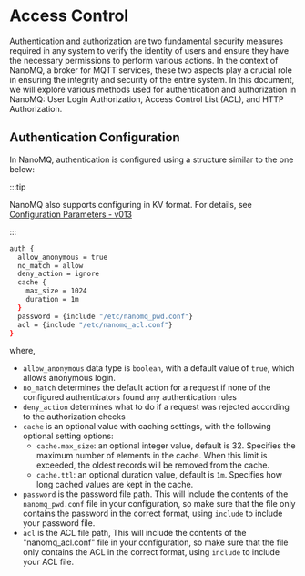 # Access Control

Authentication and authorization are two fundamental security measures required in any system to verify the identity of users and ensure they have the necessary permissions to perform various actions. In the context of NanoMQ, a broker for MQTT services, these two aspects play a crucial role in ensuring the integrity and security of the entire system. In this document, we will explore various methods used for authentication and authorization in NanoMQ: User Login Authorization, Access Control List (ACL), and HTTP Authorization.

## Authentication Configuration

In NanoMQ, authentication is configured using a structure similar to the one below:

:::tip

NanoMQ also supports configuring in KV format. For details, see [Configuration Parameters - v013](../config-description/v013.md)

:::

```bash
auth {
  allow_anonymous = true
  no_match = allow
  deny_action = ignore
  cache {
    max_size = 1024
    duration = 1m
  }
  password = {include "/etc/nanomq_pwd.conf"}
  acl = {include "/etc/nanomq_acl.conf"}
}
```

where, 

- `allow_anonymous` data type is `boolean`, with a default value of `true`, which allows anonymous login.
- `no_match` determines the default action for a request if none of the configured authenticators found any authentication rules
- `deny_action` determines what to do if a request was rejected according to the authorization checks
- `cache` is an optional value with caching settings, with the following optional setting options:
  - `cache.max_size`: an optional integer value, default is 32. Specifies the maximum number of elements in the cache. When this limit is exceeded, the oldest records will be removed from the cache.
  - `cache.ttl`: an optional duration value, default is `1m`. Specifies how long cached values are kept in the cache.
- `password` is the password file path. This will include the contents of the `nanomq_pwd.conf` file in your configuration, so make sure that the file only contains the password in the correct format, using `include` to include your password file.
- `acl` is the ACL file path, This will include the contents of the "nanomq_acl.conf" file in your configuration, so make sure that the file only contains the ACL in the correct format, using `include` to include your ACL file.